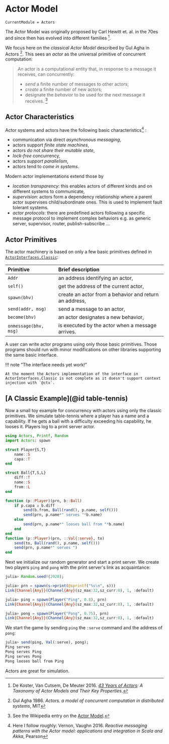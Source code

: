 # Actor Model

```@meta
CurrentModule = Actors
```

The Actor Model was originally proposed by Carl Hewitt et. al. in the 70es and since then has evolved into different families [^1]. 

We focus here on the *classical Actor Model* described by Gul Agha in Actors [^2]. This sees an *actor* as the universal primitive of concurrent computation:

> An actor is a computational entity that, in response to a message it receives, can concurrently:
>
> - *send* a finite number of messages to other actors;
> - *create* a finite number of new actors;
> - designate the *behavior* to be used for the next message it receives. [^3]

## Actor Characteristics

Actor systems and actors have the following basic characteristics[^4] :

- communication via direct *asynchronous messaging*,
- actors support *finite state machines*,
- actors *do not share their mutable state*,
- *lock-free* concurrency,
- actors *support parallelism*,
- actors tend to *come in systems*.

Modern actor implementations extend those by

- *location transparency*: this enables actors of different kinds and on different systems to communicate,
- *supervision*: actors form a dependency relationship where a parent actor supervises child/subordinate ones. This is used to implement fault tolerant systems.
- *actor protocols*: there are predefined actors  following a specific message protocol to implement complex behaviors e.g. as generic server, supervisor, router, publish-subscribe ...  

## Actor Primitives

The actor machinery is based on only a few basic primitives defined in [`ActorInterfaces.Classic`](https://github.com/JuliaActors/ActorInterfaces.jl):

| Primitive             | Brief description            |
|:----------------------|:-----------------------------|
| `Addr` | an address identifying an actor,  |
| `self()` | get the address of the current actor, |
| `spawn(bhv)` | create an actor from a behavior and return an address, |
| `send(addr, msg)` | send a message to an actor, |
| `become(bhv)` | an actor designates a new behavior, |
| `onmessage(bhv, msg)` | is executed by the actor when a message arrives. |

A user can write actor programs using only those basic primitives. Those programs should run with minor modifications on other libraries supporting the same basic interface.

!!! note "The interface needs yet work!"

    At the moment the Actors implementation of the interface in ActorInterfaces.Classic is not complete as it doesn't support context injection with `@ctx`.

## [A Classic Example](@id table-tennis)

Now a small toy example for concurrency with actors using only the classic primitives. We simulate table-tennis where a player has a name and a capability. If he gets a ball with a difficulty exceeding his capability, he looses it. Players log to a print server actor.

```julia
using Actors, Printf, Random
import Actors: spawn

struct Player{S,T}
    name::S
    capa::T
end

struct Ball{T,S,L}
    diff::T
    name::S
    from::L
end

function (p::Player)(prn, b::Ball)
    if p.capa ≥ b.diff
        send(b.from, Ball(rand(), p.name, self()))
        send(prn, p.name*" serves "*b.name)
    else
        send(prn, p.name*" looses ball from "*b.name)
    end
end
function (p::Player)(prn, ::Val{:serve}, to)
    send(to, Ball(rand(), p.name, self()))
    send(prn, p.name*" serves ")
end
```

Next we initialize our random generator and start a print server. We create two players `ping` and `pong` with the print server's link as acquaintance:

```julia
julia> Random.seed!(2020);

julia> prn = spawn(s->print(@sprintf("%s\n", s)))
Link{Channel{Any}}(Channel{Any}(sz_max:32,sz_curr:0), 1, :default)

julia> ping = spawn(Player("Ping", 0.8), prn)
Link{Channel{Any}}(Channel{Any}(sz_max:32,sz_curr:0), 1, :default)

julia> pong = spawn(Player("Pong", 0.75), prn)
Link{Channel{Any}}(Channel{Any}(sz_max:32,sz_curr:0), 1, :default)
```

We start the game by sending `ping` the `:serve` command and the address of `pong`:

```julia
julia> send(ping, Val(:serve), pong);
Ping serves 
Pong serves Ping
Ping serves Pong
Pong looses ball from Ping
```

Actors are great for simulation.

[^1]: De Koster, Van Cutsem, De Meuter 2016. *[43 Years of Actors](http://soft.vub.ac.be/Publications/2016/vub-soft-tr-16-11.pdf): A Taxonomy of Actor Models and Their Key Properties*.
[^2]: Gul Agha 1986. *Actors. a model of concurrent computation in distributed systems*, MIT
[^3]: See the Wikipedia entry on the [Actor Model](https://en.wikipedia.org/wiki/Actor_model).
[^4]: Here I follow roughly: Vernon, Vaughn 2016. *Reactive messaging patterns with the Actor model: applications and integration in Scala and Akka*, Pearson


